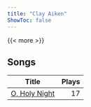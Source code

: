 ```yaml
---
title: "Clay Aiken"
ShowToc: false
---
```


{{< more >}}

## Songs
Title | Plays 
----- | -----: 
[O, Holy Night](/songs/o-holy-night) | 17

